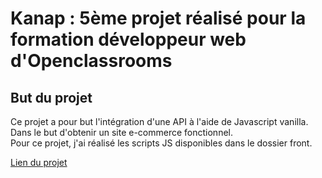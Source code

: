# Kanap : 5ème projet réalisé pour la formation développeur web d'Openclassrooms

## But du projet

Ce projet a pour but l'intégration d'une API à l'aide de Javascript vanilla. Dans le but d'obtenir un site e-commerce fonctionnel.\
Pour ce projet, j'ai réalisé les scripts JS disponibles dans le dossier front.

[Lien du projet](https://kanap-lolulo69.vercel.app/)

